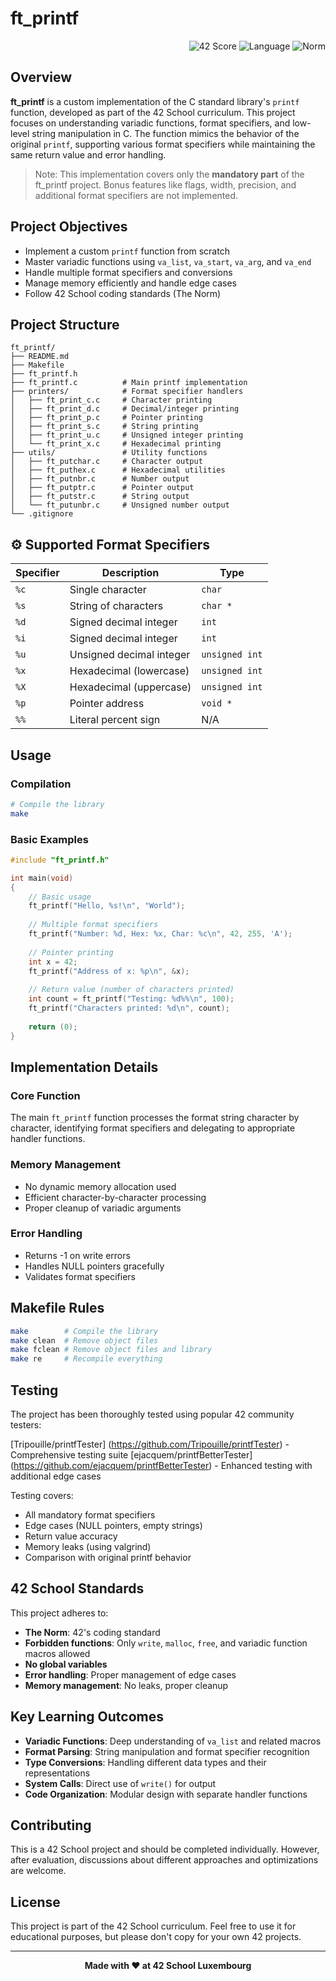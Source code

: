 # ft_printf

<div align="right">
  <img src="https://img.shields.io/badge/Score-100-success?style=for-the-badge&logo=42" alt="42 Score"/>
  <img src="https://img.shields.io/badge/Language-C-blue?style=for-the-badge&logo=c" alt="Language"/>
  <img src="https://img.shields.io/badge/Norminette-OK-success?style=for-the-badge" alt="Norm"/>
</div>

## Overview

**ft_printf** is a custom implementation of the C standard library's `printf` function, developed as part of the 42 School curriculum. This project focuses on understanding variadic functions, format specifiers, and low-level string manipulation in C.
The function mimics the behavior of the original `printf`, supporting various format specifiers while maintaining the same return value and error handling.

> Note: This implementation covers only the **mandatory part** of the ft_printf project. Bonus features like flags, width, precision, and additional format specifiers are not implemented.

## Project Objectives

- Implement a custom `printf` function from scratch
- Master variadic functions using `va_list`, `va_start`, `va_arg`, and `va_end`
- Handle multiple format specifiers and conversions
- Manage memory efficiently and handle edge cases
- Follow 42 School coding standards (The Norm)

## Project Structure

```
ft_printf/
├── README.md
├── Makefile
├── ft_printf.h
├── ft_printf.c          # Main printf implementation
├── printers/            # Format specifier handlers
│   ├── ft_print_c.c     # Character printing
│   ├── ft_print_d.c     # Decimal/integer printing
│   ├── ft_print_p.c     # Pointer printing
│   ├── ft_print_s.c     # String printing
│   ├── ft_print_u.c     # Unsigned integer printing
│   └── ft_print_x.c     # Hexadecimal printing
├── utils/               # Utility functions
│   ├── ft_putchar.c     # Character output
│   ├── ft_puthex.c      # Hexadecimal utilities
│   ├── ft_putnbr.c      # Number output
│   ├── ft_putptr.c      # Pointer output
│   ├── ft_putstr.c      # String output
│   └── ft_putunbr.c     # Unsigned number output
└── .gitignore
```

## ⚙️ Supported Format Specifiers

| Specifier | Description | Type |
|-----------|-------------|------|
| `%c` | Single character | `char` |
| `%s` | String of characters | `char *` |
| `%d` | Signed decimal integer | `int` |
| `%i` | Signed decimal integer | `int` |
| `%u` | Unsigned decimal integer | `unsigned int` |
| `%x` | Hexadecimal (lowercase) | `unsigned int` |
| `%X` | Hexadecimal (uppercase) | `unsigned int` |
| `%p` | Pointer address | `void *` |
| `%%` | Literal percent sign | N/A |

## Usage

### Compilation

```bash
# Compile the library
make
```

### Basic Examples

```c
#include "ft_printf.h"

int main(void)
{
    // Basic usage
    ft_printf("Hello, %s!\n", "World");
    
    // Multiple format specifiers
    ft_printf("Number: %d, Hex: %x, Char: %c\n", 42, 255, 'A');
    
    // Pointer printing
    int x = 42;
    ft_printf("Address of x: %p\n", &x);
    
    // Return value (number of characters printed)
    int count = ft_printf("Testing: %d%%\n", 100);
    ft_printf("Characters printed: %d\n", count);
    
    return (0);
}
```

## Implementation Details

### Core Function
The main `ft_printf` function processes the format string character by character, identifying format specifiers and delegating to appropriate handler functions.

### Memory Management
- No dynamic memory allocation used
- Efficient character-by-character processing
- Proper cleanup of variadic arguments

### Error Handling
- Returns -1 on write errors
- Handles NULL pointers gracefully
- Validates format specifiers

## Makefile Rules

```bash
make        # Compile the library
make clean  # Remove object files
make fclean # Remove object files and library
make re     # Recompile everything
```

## Testing

The project has been thoroughly tested using popular 42 community testers:

[Tripouille/printfTester] (https://github.com/Tripouille/printfTester) - Comprehensive testing suite
[ejacquem/printfBetterTester] (https://github.com/ejacquem/printfBetterTester) - Enhanced testing with additional edge cases

Testing covers:

- All mandatory format specifiers
- Edge cases (NULL pointers, empty strings)
- Return value accuracy
- Memory leaks (using valgrind)
- Comparison with original printf behavior

## 42 School Standards

This project adheres to:
- **The Norm**: 42's coding standard
- **Forbidden functions**: Only `write`, `malloc`, `free`, and variadic function macros allowed
- **No global variables**
- **Error handling**: Proper management of edge cases
- **Memory management**: No leaks, proper cleanup

## Key Learning Outcomes

- **Variadic Functions**: Deep understanding of `va_list` and related macros
- **Format Parsing**: String manipulation and format specifier recognition
- **Type Conversions**: Handling different data types and their representations
- **System Calls**: Direct use of `write()` for output
- **Code Organization**: Modular design with separate handler functions

## Contributing

This is a 42 School project and should be completed individually. However, after evaluation, discussions about different approaches and optimizations are welcome.

## License

This project is part of the 42 School curriculum. Feel free to use it for educational purposes, but please don't copy for your own 42 projects.

---

<div align="center">
  <strong>Made with ❤️ at 42 School Luxembourg</strong>
</div>
